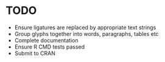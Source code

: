 # TODO

- Ensure ligatures are replaced by appropriate text strings
- Group glyphs together into words, paragraphs, tables etc
- Complete documentation
- Ensure R CMD tests passed
- Submit to CRAN

